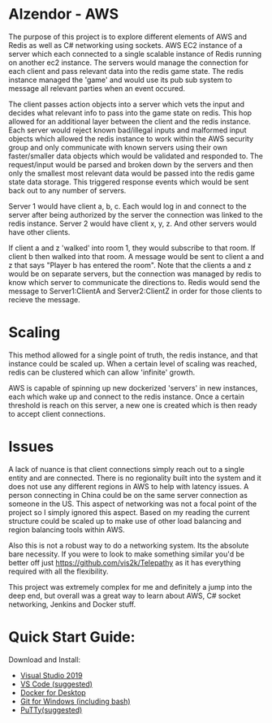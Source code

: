 # Alzendor - AWS
The purpose of this project is to explore different elements of AWS and Redis as well as C# networking using sockets. AWS EC2 instance of a server which each connected to a single scalable instance of Redis running on another ec2 instance. The servers would manage the connection for each client and pass relevant data into the redis game state. The redis instance managed the 'game' and would use its pub sub system to message all relevant parties when an event occured.

The client passes action objects into a server which vets the input and decides what relevant info to pass into the game state on redis. This hop allowed for an additional layer between the client and the redis instance. Each server would reject known bad/illegal inputs and malformed input objects which allowed the redis instance to work within the AWS security group and only communicate with known servers using their own faster/smaller data objects which would be validated and responded to. The request/input would be parsed and broken down by the servers and then only the smallest most relevant data would be passed into the redis game state data storage. This triggered response events which would be sent back out to any number of servers.

Server 1 would have client a, b, c. Each would log in and connect to the server after being authorized by the server the connection was linked to the redis instance.
Server 2 would have client x, y, z. And other servers would have other clients.

If client a and z 'walked' into room 1, they would subscribe to that room. If client b then walked into that room. A message would be sent to client a and z that says "Player b has entered the room". Note that the clients a and z would be on separate servers, but the connection was managed by redis to know which server to communicate the directions to. Redis would send the message to Server1:ClientA and Server2:ClientZ in order for those clients to recieve the message.

# Scaling
This method allowed for a single point of truth, the redis instance, and that instance could be scaled up. When a certain level of scaling was reached, redis can be clustered which can allow 'infinite' growth.

AWS is capable of spinning up new dockerized 'servers' in new instances, each which wake up and connect to the redis instance. Once a certain threshold is reach on this server, a new one is created which is then ready to accept client connections.

# Issues
A lack of nuance is that client connections simply reach out to a single entity and are connected. There is no regionality built into the system and it does not use any different regions in AWS to help with latency issues. A person connecting in China could be on the same server connection as someone in the US. This aspect of networking was not a focal point of the project so I simply ignored this aspect. Based on my reading the current structure could be scaled up to make use of other load balancing and region balancing tools within AWS.


Also this is not a robust way to do a networking system. Its the absolute bare necessity. If you were to look to make something similar you'd be better off just https://github.com/vis2k/Telepathy as it has everything required with all the flexibility. 


This project was extremely complex for me and definitely a jump into the deep end, but overall was a great way to learn about AWS, C# socket networking, Jenkins and Docker stuff.



# Quick Start Guide:
Download and Install:
- [Visual Studio 2019](https://visualstudio.microsoft.com/downloads/)
- [VS Code (suggested)](https://visualstudio.microsoft.com/downloads/)
- [Docker for Desktop](https://www.docker.com/products/docker-desktop)
- [Git for Windows (including bash)](https://gitforwindows.org/)
- [PuTTy(suggested)](https://www.putty.org/)

